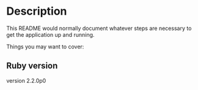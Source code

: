 # Description 
This README would normally document whatever steps are necessary to get the
application up and running.

Things you may want to cover:

## Ruby version
version 2.2.0p0
